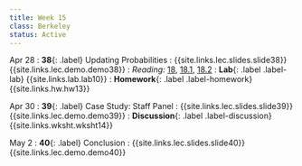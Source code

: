 ```yaml
---
title: Week 15
class: Berkeley
status: Active
---
```


Apr 28
: **38**{: .label} Updating Probabilities
    : {{site.links.lec.slides.slide38}} {{site.links.lec.demo.demo38}}
: _Reading:_ [18](https://inferentialthinking.com/chapters/18/Updating_Predictions.html), [18.1](https://inferentialthinking.com/chapters/18/1/More_Likely_than_Not_Binary_Classifier.html), [18.2](https://inferentialthinking.com/chapters/18/2/Making_Decisions.html)
: **Lab**{: .label .label-lab} {{site.links.lab.lab10}} <!-- (Due 12/6) -->
: **Homework**{: .label .label-homework} {{site.links.hw.hw13}} <!-- (Due 12/8) -->

Apr 30
: **39**{: .label} Case Study: Staff Panel
    : {{site.links.lec.slides.slide39}} {{site.links.lec.demo.demo39}}
: **Discussion**{: .label .label-discussion} {{site.links.wksht.wksht14}}

May 2
: **40**{: .label} Conclusion
  : {{site.links.lec.slides.slide40}} {{site.links.lec.demo.demo40}}